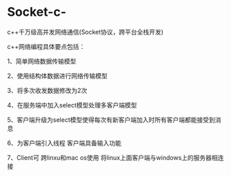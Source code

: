 ﻿# Socket-c-
c++千万级高并发网络通信(Socket协议，跨平台全栈开发)

c++网络编程具体要点包括：

1、简单网络数据传输模型

2、使用结构体数据进行网络传输模型

3、将多次收发数据修改为2次

4、在服务端中加入select模型处理多客户端模型

5、客户端升级为select模型使得每次有新客户端加入时所有客户端都能接受到消息

6、为客户端引入线程 客户端具备输入功能

7、Client可 跨linxu和mac os使用  将linux上面客户端与windows上的服务器相连接
